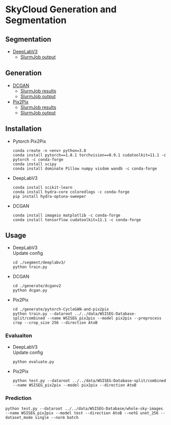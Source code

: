 # SkyCloud Generation and Segmentation

## Segmentation 
- [DeepLabV3](./segment/deeplabv3/)
    - [SlurmJob output](./slurm-1571171.out)

## Generation 
- [DCGAN](./generate/dcganv2/)
    - [SlurmJob results](./generate/dcganv2/results/WSISEG64/)
    - [SlurmJob output](./slurm-1570828.out)
- [Pix2Pix](./generate/pytorch-CycleGAN-and-pix2pix/)
    - [SlurmJob results](./generate/pytorch-CycleGAN-and-pix2pix/checkpoints/WSISEG_pix2pix/web/index.html)
    - [SlurmJob output](./slurm-1571169.out)

## Installation
- Pytorch Pix2Pix
    ```
    conda create -n <env> python=3.8  
    conda install pytorch==1.8.1 torchvision==0.9.1 cudatoolkit=11.1 -c pytorch -c conda-forge  
    conda install scipy
    conda install dominate Pillow numpy visdom wandb -c conda-forge
    ```
- DeepLabV3
    ```
    conda install scikit-learn
    conda install hydra-core coloredlogs -c conda-forge
    pip install hydra-optuna-sweeper
    ```
- DCGAN 
    ```
    conda install imageio matplotlib -c conda-forge
    conda install tensorflow cudatoolkit=11.1 -c conda-forge
    ```

## Usage 
- DeepLabV3  
    Update config
    ```
    cd ./segment/deeplabv3/
    python train.py
    ```
- DCGAN
    ```
    cd ./generate/dcganv2
    python dcgan.py
    ```
- Pix2Pix
    ```
    cd ./generate/pytorch-CycleGAN-and-pix2pix
    python train.py --dataroot ../../data/WSISEG-Database-split/combined --name WSISEG_pix2pix --model pix2pix --preprocess crop --crop_size 256 --direction AtoB
    ```

### Evaluaiton
- DeepLabV3  
    Update config
    ```
    python evaluate.py
    ```
- Pix2Pix
    ```
    python test.py --dataroot ../../data/WSISEG-Database-split/combined --name WSISEG_pix2pix --model pix2pix --direction AtoB
    ```


### Prediction
```
python test.py --dataroot ../../data/WSISEG-Database/whole-sky-images --name WSISEG_pix2pix --model test --direction AtoB --netG unet_256 --dataset_mode single --norm batch
```
